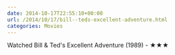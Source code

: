 ```yaml
---
date: 2014-10-17T22:55:10+00:00
url: /2014/10/17/bill--teds-excellent-adventure.html
categories: Movies
---
```

Watched Bill & Ted's Excellent Adventure (1989) - ★★★




